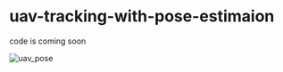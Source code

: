 # uav-tracking-with-pose-estimaion
code is coming soon

![uav_pose](https://github.com/KARAASLAN-AI/uav-tracking-with-pose-estimaion/blob/main/images/Untitled%20(2).gif)

